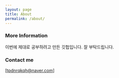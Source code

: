 ```yaml
---
layout: page
title: About
permalink: /about/
---
```




### More Information

이번에 제대로 공부하려고 만든 깃헙입니다. 잘 부탁드립니다.

### Contact me

[tpdnrqkqh@naver.com]
